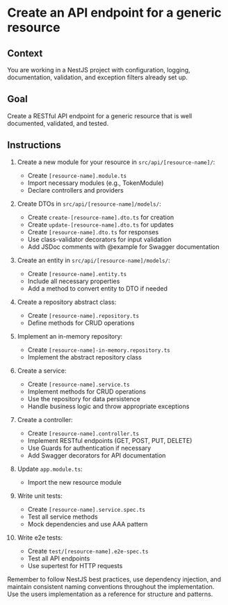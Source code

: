 # Create an API endpoint for a generic resource

## Context

You are working in a NestJS project with configuration, logging, documentation, validation, and exception filters already set up.

## Goal

Create a RESTful API endpoint for a generic resource that is well documented, validated, and tested.

## Instructions

1. Create a new module for your resource in `src/api/[resource-name]/`:

   - Create `[resource-name].module.ts`
   - Import necessary modules (e.g., TokenModule)
   - Declare controllers and providers

2. Create DTOs in `src/api/[resource-name]/models/`:

   - Create `create-[resource-name].dto.ts` for creation
   - Create `update-[resource-name].dto.ts` for updates
   - Create `[resource-name].dto.ts` for responses
   - Use class-validator decorators for input validation
   - Add JSDoc comments with @example for Swagger documentation

3. Create an entity in `src/api/[resource-name]/models/`:

   - Create `[resource-name].entity.ts`
   - Include all necessary properties
   - Add a method to convert entity to DTO if needed

4. Create a repository abstract class:

   - Create `[resource-name].repository.ts`
   - Define methods for CRUD operations

5. Implement an in-memory repository:

   - Create `[resource-name]-in-memory.repository.ts`
   - Implement the abstract repository class

6. Create a service:

   - Create `[resource-name].service.ts`
   - Implement methods for CRUD operations
   - Use the repository for data persistence
   - Handle business logic and throw appropriate exceptions

7. Create a controller:

   - Create `[resource-name].controller.ts`
   - Implement RESTful endpoints (GET, POST, PUT, DELETE)
   - Use Guards for authentication if necessary
   - Add Swagger decorators for API documentation

8. Update `app.module.ts`:

   - Import the new resource module

9. Write unit tests:

   - Create `[resource-name].service.spec.ts`
   - Test all service methods
   - Mock dependencies and use AAA pattern

10. Write e2e tests:

    - Create `test/[resource-name].e2e-spec.ts`
    - Test all API endpoints
    - Use supertest for HTTP requests

Remember to follow NestJS best practices, use dependency injection, and maintain consistent naming conventions throughout the implementation. Use the users implementation as a reference for structure and patterns.
